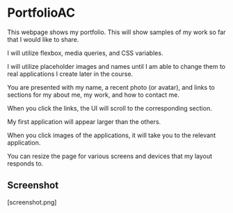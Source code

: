# PortfolioAC

This webpage shows my portfolio. This will show samples of my work so far that I would like to share.

I will utilize flexbox, media queries, and CSS variables.

I will utilize placeholder images and names until I am able to change them to real applications I create later in the course.

You are presented with my name, a recent photo (or avatar), and links to sections for my about  me, my work, and how to contact me.

When you click the links, the UI will scroll to the corresponding section.

My first application will appear larger than the others. 

When you click images of the applications, it will take you to the relevant application.

You can resize the page for various screens and devices that my layout responds to.

## Screenshot
[screenshot.png]

